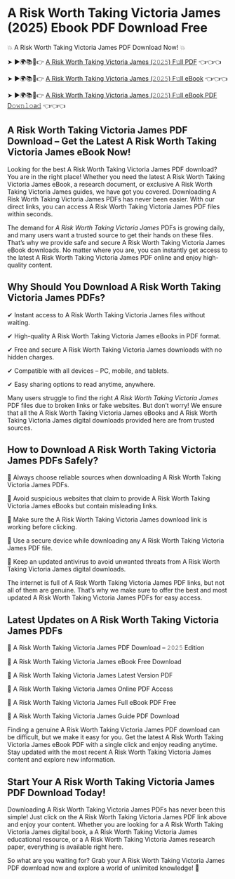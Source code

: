 # A Risk Worth Taking Victoria James (2025) Ebook PDF Download Free

💥 A Risk Worth Taking Victoria James PDF Download Now! 💥

➤ ►🌍📚📱👉 [A Risk Worth Taking Victoria James (𝟸𝟶𝟸𝟻) F𝚞ll PDF](https://getpdf.xyz/a-risk-worth-taking-victoria-james) 👈👈👈


➤ ►🌍📚📱👉 [A Risk Worth Taking Victoria James (𝟸𝟶𝟸𝟻) F𝚞ll eBook](https://getpdf.xyz/a-risk-worth-taking-victoria-james) 👈👈👈


➤ ►🌍📚📱👉 [A Risk Worth Taking Victoria James (𝟸𝟶𝟸𝟻) F𝚞ll eBook PDF D𝚘𝚠𝚗𝚕𝚘a𝚍](https://getpdf.xyz/a-risk-worth-taking-victoria-james) 👈👈👈


## A Risk Worth Taking Victoria James PDF Download – Get the Latest A Risk Worth Taking Victoria James eBook Now!

Looking for the best A Risk Worth Taking Victoria James PDF download? You are in the right place! Whether you need the latest A Risk Worth Taking Victoria James eBook, a research document, or exclusive A Risk Worth Taking Victoria James guides, we have got you covered. Downloading A Risk Worth Taking Victoria James PDFs has never been easier. With our direct links, you can access A Risk Worth Taking Victoria James PDF files within seconds.

The demand for *A Risk Worth Taking Victoria James* PDFs is growing daily, and many users want a trusted source to get their hands on these files. That’s why we provide safe and secure A Risk Worth Taking Victoria James eBook downloads. No matter where you are, you can instantly get access to the latest A Risk Worth Taking Victoria James PDF online and enjoy high-quality content.

## Why Should You Download A Risk Worth Taking Victoria James PDFs?

✔ Instant access to A Risk Worth Taking Victoria James files without waiting.

✔ High-quality A Risk Worth Taking Victoria James eBooks in PDF format.

✔ Free and secure A Risk Worth Taking Victoria James downloads with no hidden charges.

✔ Compatible with all devices – PC, mobile, and tablets.

✔ Easy sharing options to read anytime, anywhere.

Many users struggle to find the right *A Risk Worth Taking Victoria James* PDF files due to broken links or fake websites. But don’t worry! We ensure that all the A Risk Worth Taking Victoria James eBooks and A Risk Worth Taking Victoria James digital downloads provided here are from trusted sources.

## How to Download A Risk Worth Taking Victoria James PDFs Safely?

📌 Always choose reliable sources when downloading A Risk Worth Taking Victoria James PDFs.

📌 Avoid suspicious websites that claim to provide A Risk Worth Taking Victoria James eBooks but contain misleading links.

📌 Make sure the A Risk Worth Taking Victoria James download link is working before clicking.

📌 Use a secure device while downloading any A Risk Worth Taking Victoria James PDF file.

📌 Keep an updated antivirus to avoid unwanted threats from A Risk Worth Taking Victoria James digital downloads.

The internet is full of A Risk Worth Taking Victoria James PDF links, but not all of them are genuine. That’s why we make sure to offer the best and most updated A Risk Worth Taking Victoria James PDFs for easy access.

## Latest Updates on A Risk Worth Taking Victoria James PDFs

🔹 A Risk Worth Taking Victoria James PDF Download – 𝟸𝟶𝟸𝟻 Edition

🔹 A Risk Worth Taking Victoria James eBook Free Download

🔹 A Risk Worth Taking Victoria James Latest Version PDF

🔹 A Risk Worth Taking Victoria James Online PDF Access

🔹 A Risk Worth Taking Victoria James Full eBook PDF Free

🔹 A Risk Worth Taking Victoria James Guide PDF Download

Finding a genuine A Risk Worth Taking Victoria James PDF download can be difficult, but we make it easy for you. Get the latest A Risk Worth Taking Victoria James eBook PDF with a single click and enjoy reading anytime. Stay updated with the most recent A Risk Worth Taking Victoria James content and explore new information.

## Start Your A Risk Worth Taking Victoria James PDF Download Today!

Downloading A Risk Worth Taking Victoria James PDFs has never been this simple! Just click on the A Risk Worth Taking Victoria James PDF link above and enjoy your content. Whether you are looking for a A Risk Worth Taking Victoria James digital book, a A Risk Worth Taking Victoria James educational resource, or a A Risk Worth Taking Victoria James research paper, everything is available right here.

So what are you waiting for? Grab your A Risk Worth Taking Victoria James PDF download now and explore a world of unlimited knowledge! 🚀